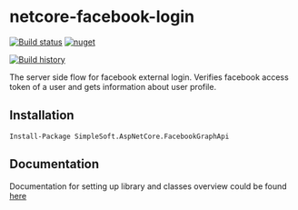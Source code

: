 # netcore-facebook-login

[![Build status](https://ci.appveyor.com/api/projects/status/pjxh5g91jpbh7t84?svg=true)](https://ci.appveyor.com/project/Vladislav56947/netcore-facebook-login)
[![nuget](https://img.shields.io/nuget/v/SimpleSoft.AspNetCore.FacebookGraphApi.svg)](https://www.nuget.org/packages/SimpleSoft.AspNetCore.FacebookGraphApi/)

[![Build history](https://buildstats.info/appveyor/chart/Vladislav56947/netcore-facebook-login)](https://ci.appveyor.com/project/Vladislav56947/netcore-facebook-login/history)


The server side flow for facebook external login.  Verifies facebook access token of a user and gets information about user profile.


## Installation
`Install-Package SimpleSoft.AspNetCore.FacebookGraphApi`

## Documentation
Documentation for setting up library and classes overview could be found [here](https://vladislavsudakov.github.io/netcore-facebook-login/)